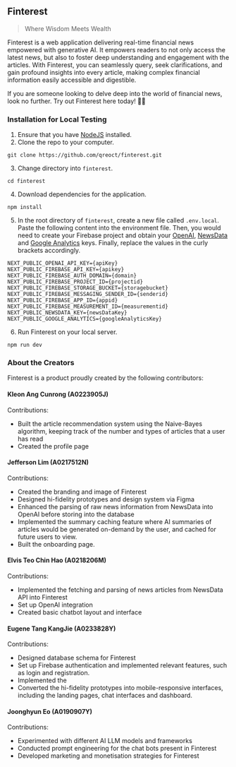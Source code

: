 ## Finterest
> Where Wisdom Meets Wealth

Finterest is a web application delivering real-time financial news empowered with generative AI. It empowers readers to not only access the latest news, but also to foster deep understanding and engagement with the articles. With Finterest, you can seamlessly query, seek clarifications, and gain profound insights into every article, making complex financial information easily accessible and digestible.

If you are someone looking to delve deep into the world of financial news, look no further. Try out Finterest here today! 💸📰

### Installation for Local Testing
1. Ensure that you have [NodeJS](https://nodejs.org/en) installed. 
2. Clone the repo to your computer.
```
git clone https://github.com/qreoct/finterest.git
```
3. Change directory into `finterest`.
```
cd finterest
```
4. Download dependencies for the application.
```
npm install
```
5. In the root directory of `finterest`, create a new file called `.env.local`. Paste the following content into the environment file. Then, you would need to create your Firebase project and obtain your [OpenAI](https://platform.openai.com/), [NewsData](https://newsdata.io/) and [Google Analytics](https://analytics.google.com/) keys. Finally, replace the values in the curly brackets accordingly. 
```
NEXT_PUBLIC_OPENAI_API_KEY={apiKey}
NEXT_PUBLIC_FIREBASE_API_KEY={apikey}
NEXT_PUBLIC_FIREBASE_AUTH_DOMAIN={domain}
NEXT_PUBLIC_FIREBASE_PROJECT_ID={projectid}
NEXT_PUBLIC_FIREBASE_STORAGE_BUCKET={storagebucket}
NEXT_PUBLIC_FIREBASE_MESSAGING_SENDER_ID={senderid}
NEXT_PUBLIC_FIREBASE_APP_ID={appid}
NEXT_PUBLIC_FIREBASE_MEASUREMENT_ID={measurementid}
NEXT_PUBLIC_NEWSDATA_KEY={newsDataKey}
NEXT_PUBLIC_GOOGLE_ANALYTICS={googleAnalyticsKey}
```
6. Run Finterest on your local server.
```
npm run dev
```

### About the Creators
Finterest is a product proudly created by the following contributors:

#### Kleon Ang Cunrong (A0223905J)
Contributions:
- Built the article recommendation system using the Naive-Bayes algorithm, keeping track of the number and types of articles that a user has read
- Created the profile page



#### Jefferson Lim (A0217512N)
Contributions:
- Created the branding and image of Finterest
- Designed hi-fidelity prototypes and design system via Figma
- Enhanced the parsing of raw news information from NewsData into OpenAI before storing into the database
- Implemented the summary caching feature where AI summaries of articles would be generated on-demand by the user, and cached for future users to view.
- Built the onboarding page.

#### Elvis Teo Chin Hao (A0218206M)
Contributions:
- Implemented the fetching and parsing of news articles from NewsData API into Finterest
- Set up OpenAI integration
- Created basic chatbot layout and interface

#### Eugene Tang KangJie (A0233828Y)
Contributions:
- Designed database schema for Finterest
- Set up Firebase authentication and implemented relevant features, such as login and registration.
- Implemented the
- Converted the hi-fidelity prototypes into mobile-responsive interfaces, including the landing pages, chat interfaces and dashboard.


#### Joonghyun Eo (A0190907Y)
Contributions:
- Experimented with different AI LLM models and frameworks
- Conducted prompt engineering for the chat bots present in Finterest
- Developed marketing and monetisation strategies for Finterest



